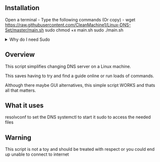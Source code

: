 ## <b>Installation</b>

Open a terminal - Type the following commands (Or copy) -
wget https://raw.githubusercontent.com/CleanMachine1/Linux-DNS-Set/master/main.sh
sudo chmod +x main.sh 
sudo ./main.sh

<details>
<summary>Why do I need Sudo</summary>
due to the files being in /etc/ they often require root access, this means this script will not work if you don't have access to sudo or root
</details>

## Overview

This script simplifies changing DNS server on a Linux machine.

This saves having to try and find a guide online or run loads of commands.

Although there maybe GUI alternatives, this simple script WORKS and thats all that matters.

## What it uses 

resolvconf to set the DNS
systemctl to start it
sudo to access the needed files

## Warning

This script is not a toy and should be treated with respect or you could end up unable to connect to internet
